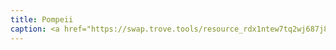 ```yaml
---
title: Pompeii
caption: <a href="https://swap.trove.tools/resource_rdx1ntew7tq2wj687j858e9g5zf9n9kz58wjdrlu4nz3yvln7ct3zawpmk+component_rdx1crnt0v7pxgwjvgd2fz4y036cvs5gtddle7h345uesz58dl3an8qhtn">Get this NFT on trove.</a>
---
```

